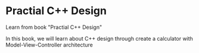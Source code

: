 # Practial C++ Design
Learn from book "Practial C++ Design"

In this book, we will learn about C++ design through create a calculator with Model-View-Controller architecture